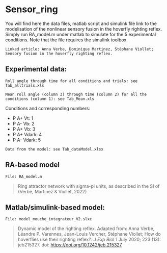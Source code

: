 # Sensor_ring
You will find here the data files, matlab script and simulink file link to the modelisation of the nonlinear sensory fusion in the hoverfly righting reflex. Simply run RA_model.m under matlab to simulate for the 5 experimental conditions. Note that the file requires the simulink toolbox.   

```
Linked article: Anna Verbe, Dominique Martinez, Stéphane Viollet; Sensory fusion in the hoverfly righting reflex. 
```

## Experimental data: 
```
Roll angle through time for all conditions and trials: see Tab_alltrials.xls
```

``` 
Mean roll angle (column 3) through time (column 2) for all the conditions (column 1): see Tab_Mean.xls
```
Conditions and corresponding numbers: 

* P A+ Vt: 1
* P A- Vb: 2
* P A+ Vb: 3
* P A+ Vdark: 4
* P A- Vdark: 5

``` 
Data from the model: see Tab_dataModel.xlsx
```

## RA-based model

```
File: RA_model.m 
```

> Ring attractor network with sigma-pi units, as described in the SI of (Verbe, Martinez & Viollet, 2022)

## Matlab/simulink-based model:
``` 
File: model_mouche_integrateur_V2.slxc
```
>  Dynamic model of the righting reflex. Adapted from: Anna Verbe, Léandre P. Varennes, Jean-Louis Vercher, Stéphane Viollet; How do hoverflies use their righting reflex?. *J Exp Biol* 1 July 2020; 223 (13): jeb215327. doi: https://doi.org/10.1242/jeb.215327






